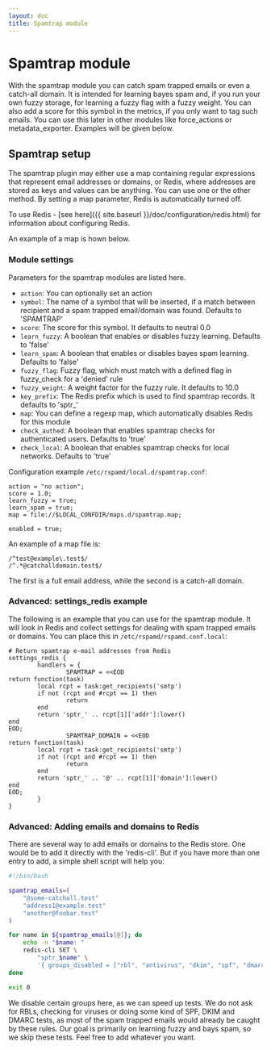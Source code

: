 ```yaml
---
layout: doc
title: Spamtrap module
---
```

# Spamtrap module

With the spamtrap module you can catch spam trapped emails or even a catch-all domain.
It is intended for learning bayes spam and, if you run your own fuzzy storage, for learning
a fuzzy flag with a fuzzy weight. You can also add a score for this symbol in the metrics,
if you only want to tag such emails. You can use this later in other modules like
force_actions or metadata_exporter. Examples will be given below.

## Spamtrap setup

The spamtrap plugin may either use a map containing regular expressions that represent
email addresses or domains, or Redis, where addresses are stored as keys and values can
be anything. You can use one or the other method. By setting a map parameter, Redis is
automatically turned off.

To use Redis - [see here]({{ site.baseurl }}/doc/configuration/redis.html) for information about configuring Redis.

An example of a map is hown below.

### Module settings

Parameters for the spamtrap modules are listed here.

- `action`: You can optionally set an action
- `symbol`: The name of a symbol that will be inserted, if a match between
  recipient and a spam trapped email/domain was found. Defaults to 'SPAMTRAP'
- `score`: The score for this symbol. It defaults to neutral 0.0
- `learn_fuzzy`: A boolean that enables or disables fuzzy learning. Defaults to
  'false'
- `learn_spam`: A boolean that enables or disables bayes spam learning. Defaults
  to 'false'
- `fuzzy_flag`: Fuzzy flag, which must match with a defined flag in fuzzy_check
  for a 'denied' rule
- `fuzzy_weight`: A weight factor for the fuzzy rule. It defaults to 10.0
- `key_prefix`: The Redis prefix which is used to find spamtrap records. It
  defaults to 'sptr\_'
- `map`: You can define a regexp map, which automatically disables Redis for
  this module
- `check_authed`: A boolean that enables spamtrap checks for authenticated users. Defaults to 'true'
- `check_local`: A boolean that enables spamtrap checks for local networks. Defaults to 'true'


Configuration example `/etc/rspamd/local.d/spamtrap.conf`:

~~~ucl
action = "no action";
score = 1.0;
learn_fuzzy = true;
learn_spam = true;
map = file://$LOCAL_CONFDIR/maps.d/spamtrap.map;

enabled = true;
~~~

An example of a map file is:

~~~text
/^test@example\.test$/
/^.*@catchalldomain.test$/
~~~

The first is a full email address, while the second is a catch-all domain.

### Advanced: settings_redis example

The following is an example that you can use for the spamtrap module. It will look
in Redis and collect settings for dealing with spam trapped emails or domains. You
can place this in `/etc/rspamd/rspamd.conf.local`:

~~~ucl
# Return spamtrap e-mail addresses from Redis
settings_redis {
        handlers = {
                SPAMTRAP = <<EOD
return function(task)
        local rcpt = task:get_recipients('smtp')
        if not (rcpt and #rcpt == 1) then
                return
        end
        return 'sptr_' .. rcpt[1]['addr']:lower()
end
EOD;
                SPAMTRAP_DOMAIN = <<EOD
return function(task)
        local rcpt = task:get_recipients('smtp')
        if not (rcpt and #rcpt == 1) then
                return
        end
        return 'sptr_' .. '@' .. rcpt[1]['domain']:lower()
end
EOD;
        }
}
~~~

### Advanced: Adding emails and domains to Redis

There are several way to add emails or domains to the Redis store. One would be to add
it directly with the 'redis-cli'. But if you have more than one entry to add, a simple
shell script will help you:

~~~bash
#!/bin/bash

spamtrap_emails=(
    "@some-catchall.test"
    "address1@example.test"
    "another@foobar.test"
)

for name in ${spamtrap_emails[@]}; do
    echo -n "$name: "
    redis-cli SET \
        "sptr_$name" \
        '{ groups_disabled = ["rbl", "antivirus", "dkim", "spf", "dmarc"]; }'
done

exit 0
~~~

We disable certain groups here, as we can speed up tests. We do not ask for RBLs, checking
for viruses or doing some kind of SPF, DKIM and DMARC tests, as most of the spam trapped
emails would already be caught by these rules. Our goal is primarily on learning fuzzy and
bays spam, so we skip these tests. Feel free to add whatever you want.
